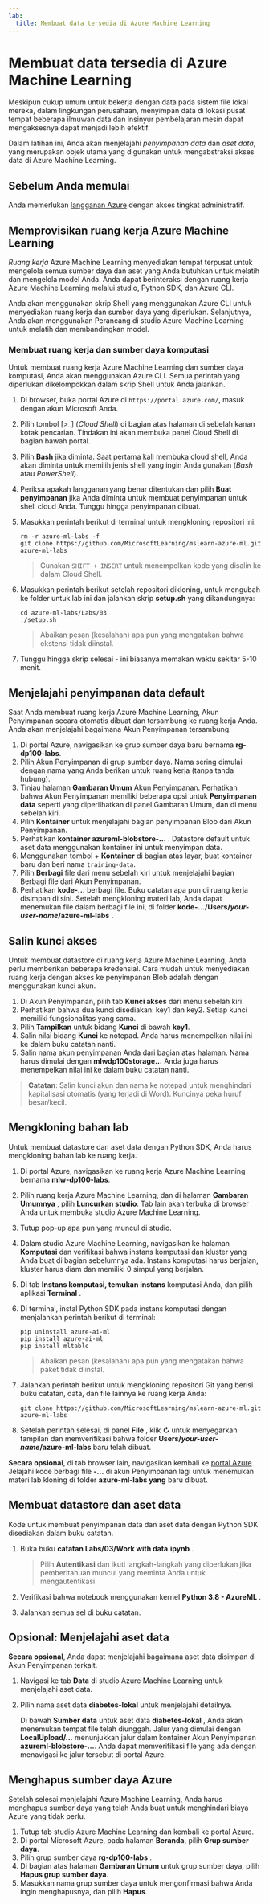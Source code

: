 ```yaml
---
lab:
  title: Membuat data tersedia di Azure Machine Learning
---
```


# Membuat data tersedia di Azure Machine Learning

Meskipun cukup umum untuk bekerja dengan data pada sistem file lokal mereka, dalam lingkungan perusahaan, menyimpan data di lokasi pusat tempat beberapa ilmuwan data dan insinyur pembelajaran mesin dapat mengaksesnya dapat menjadi lebih efektif.

Dalam latihan ini, Anda akan menjelajahi *penyimpanan data* dan *aset data*, yang merupakan objek utama yang digunakan untuk mengabstraksi akses data di Azure Machine Learning.

## Sebelum Anda memulai

Anda memerlukan [langganan Azure](https://azure.microsoft.com/free?azure-portal=true) dengan akses tingkat administratif.

## Memprovisikan ruang kerja Azure Machine Learning

*Ruang kerja* Azure Machine Learning menyediakan tempat terpusat untuk mengelola semua sumber daya dan aset yang Anda butuhkan untuk melatih dan mengelola model Anda. Anda dapat berinteraksi dengan ruang kerja Azure Machine Learning melalui studio, Python SDK, dan Azure CLI. 

Anda akan menggunakan skrip Shell yang menggunakan Azure CLI untuk menyediakan ruang kerja dan sumber daya yang diperlukan. Selanjutnya, Anda akan menggunakan Perancang di studio Azure Machine Learning untuk melatih dan membandingkan model.

### Membuat ruang kerja dan sumber daya komputasi

Untuk membuat ruang kerja Azure Machine Learning dan sumber daya komputasi, Anda akan menggunakan Azure CLI. Semua perintah yang diperlukan dikelompokkan dalam skrip Shell untuk Anda jalankan.
1. Di browser, buka portal Azure di `https://portal.azure.com/`, masuk dengan akun Microsoft Anda.
1. Pilih tombol \[>_] (*Cloud Shell*) di bagian atas halaman di sebelah kanan kotak pencarian. Tindakan ini akan membuka panel Cloud Shell di bagian bawah portal.
1. Pilih **Bash** jika diminta. Saat pertama kali membuka cloud shell, Anda akan diminta untuk memilih jenis shell yang ingin Anda gunakan (*Bash* atau *PowerShell*). 
1. Periksa apakah langganan yang benar ditentukan dan pilih **Buat penyimpanan** jika Anda diminta untuk membuat penyimpanan untuk shell cloud Anda. Tunggu hingga penyimpanan dibuat.
1. Masukkan perintah berikut di terminal untuk mengkloning repositori ini:

    ```azurecli
    rm -r azure-ml-labs -f
    git clone https://github.com/MicrosoftLearning/mslearn-azure-ml.git azure-ml-labs
    ```

    > Gunakan `SHIFT + INSERT` untuk menempelkan kode yang disalin ke dalam Cloud Shell. 

1. Masukkan perintah berikut setelah repositori dikloning, untuk mengubah ke folder untuk lab ini dan jalankan skrip **setup.sh** yang dikandungnya:

    ```azurecli
    cd azure-ml-labs/Labs/03
    ./setup.sh
    ```

    > Abaikan pesan (kesalahan) apa pun yang mengatakan bahwa ekstensi tidak diinstal. 

1. Tunggu hingga skrip selesai - ini biasanya memakan waktu sekitar 5-10 menit. 

## Menjelajahi penyimpanan data default

Saat Anda membuat ruang kerja Azure Machine Learning, Akun Penyimpanan secara otomatis dibuat dan tersambung ke ruang kerja Anda. Anda akan menjelajahi bagaimana Akun Penyimpanan tersambung.

1. Di portal Azure, navigasikan ke grup sumber daya baru bernama **rg-dp100-labs**.
1. Pilih Akun Penyimpanan di grup sumber daya. Nama sering dimulai dengan nama yang Anda berikan untuk ruang kerja (tanpa tanda hubung).
1. Tinjau halaman **Gambaran Umum** Akun Penyimpanan. Perhatikan bahwa Akun Penyimpanan memiliki beberapa opsi untuk **Penyimpanan data** seperti yang diperlihatkan di panel Gambaran Umum, dan di menu sebelah kiri.
1. Pilih **Kontainer** untuk menjelajahi bagian penyimpanan Blob dari Akun Penyimpanan. 
1. Perhatikan **kontainer azureml-blobstore-...** . Datastore default untuk aset data menggunakan kontainer ini untuk menyimpan data. 
1. Menggunakan tombol &#43; **Kontainer** di bagian atas layar, buat kontainer baru dan beri nama `training-data`. 
1. Pilih **Berbagi** file dari menu sebelah kiri untuk menjelajahi bagian Berbagi file dari Akun Penyimpanan.
1. Perhatikan **kode-...** berbagi file. Buku catatan apa pun di ruang kerja disimpan di sini. Setelah mengkloning materi lab, Anda dapat menemukan file dalam berbagi file ini, di folder **kode-.../Users/*your-user-name*/azure-ml-labs** .

## Salin kunci akses

Untuk membuat datastore di ruang kerja Azure Machine Learning, Anda perlu memberikan beberapa kredensial. Cara mudah untuk menyediakan ruang kerja dengan akses ke penyimpanan Blob adalah dengan menggunakan kunci akun.

1. Di Akun Penyimpanan, pilih tab **Kunci akses** dari menu sebelah kiri.
1. Perhatikan bahwa dua kunci disediakan: key1 dan key2. Setiap kunci memiliki fungsionalitas yang sama. 
1. Pilih **Tampilkan** untuk bidang **Kunci** di bawah **key1**.
1. Salin nilai bidang **Kunci** ke notepad. Anda harus menempelkan nilai ini ke dalam buku catatan nanti. 
1. Salin nama akun penyimpanan Anda dari bagian atas halaman. Nama harus dimulai dengan **mlwdp100storage...** Anda juga harus menempelkan nilai ini ke dalam buku catatan nanti. 

> **Catatan**: Salin kunci akun dan nama ke notepad untuk menghindari kapitalisasi otomatis (yang terjadi di Word). Kuncinya peka huruf besar/kecil.

## Mengkloning bahan lab

Untuk membuat datastore dan aset data dengan Python SDK, Anda harus mengkloning bahan lab ke ruang kerja.

1. Di portal Azure, navigasikan ke ruang kerja Azure Machine Learning bernama **mlw-dp100-labs**.
1. Pilih ruang kerja Azure Machine Learning, dan di halaman **Gambaran Umumnya** , pilih **Luncurkan studio**. Tab lain akan terbuka di browser Anda untuk membuka studio Azure Machine Learning.
1. Tutup pop-up apa pun yang muncul di studio.
1. Dalam studio Azure Machine Learning, navigasikan ke halaman **Komputasi** dan verifikasi bahwa instans komputasi dan kluster yang Anda buat di bagian sebelumnya ada. Instans komputasi harus berjalan, kluster harus diam dan memiliki 0 simpul yang berjalan.
1. Di tab **Instans komputasi, temukan instans** komputasi Anda, dan pilih aplikasi **Terminal** .
1. Di terminal, instal Python SDK pada instans komputasi dengan menjalankan perintah berikut di terminal:
    
    ```
    pip uninstall azure-ai-ml
    pip install azure-ai-ml
    pip install mltable
    ```

    > Abaikan pesan (kesalahan) apa pun yang mengatakan bahwa paket tidak diinstal.

1. Jalankan perintah berikut untuk mengkloning repositori Git yang berisi buku catatan, data, dan file lainnya ke ruang kerja Anda:
    
    ```
    git clone https://github.com/MicrosoftLearning/mslearn-azure-ml.git azure-ml-labs
    ```
 
1. Setelah perintah selesai, di panel **File** , klik **&#8635;** untuk menyegarkan tampilan dan memverifikasi bahwa folder **Users/*your-user-name*/azure-ml-labs** baru telah dibuat. 

**Secara opsional**, di tab browser lain, navigasikan kembali ke [portal Azure](https://portal.azure.com?azure-portal=true). Jelajahi kode berbagi file **-...** di akun Penyimpanan lagi untuk menemukan materi lab kloning di folder **azure-ml-labs yang** baru dibuat.

## Membuat datastore dan aset data

Kode untuk membuat penyimpanan data dan aset data dengan Python SDK disediakan dalam buku catatan.

1. Buka buku **catatan Labs/03/Work with data.ipynb** .

    > Pilih **Autentikasi** dan ikuti langkah-langkah yang diperlukan jika pemberitahuan muncul yang meminta Anda untuk mengautentikasi. 

1. Verifikasi bahwa notebook menggunakan kernel **Python 3.8 - AzureML** . 
1. Jalankan semua sel di buku catatan.

## Opsional: Menjelajahi aset data

**Secara opsional**, Anda dapat menjelajahi bagaimana aset data disimpan di Akun Penyimpanan terkait.

1. Navigasi ke tab **Data** di studio Azure Machine Learning untuk menjelajahi aset data. 
1. Pilih nama aset data **diabetes-lokal** untuk menjelajahi detailnya. 

    Di bawah **Sumber data** untuk aset data **diabetes-lokal** , Anda akan menemukan tempat file telah diunggah. Jalur yang dimulai dengan **LocalUpload/...** menunjukkan jalur dalam kontainer Akun Penyimpanan **azureml-blobstore-...**. Anda dapat memverifikasi file yang ada dengan menavigasi ke jalur tersebut di portal Azure.

## Menghapus sumber daya Azure

Setelah selesai menjelajahi Azure Machine Learning, Anda harus menghapus sumber daya yang telah Anda buat untuk menghindari biaya Azure yang tidak perlu.

1. Tutup tab studio Azure Machine Learning dan kembali ke portal Azure.
1. Di portal Microsoft Azure, pada halaman **Beranda**, pilih **Grup sumber daya**.
1. Pilih grup sumber daya **rg-dp100-labs** .
1. Di bagian atas halaman **Gambaran Umum** untuk grup sumber daya, pilih **Hapus grup sumber daya**. 
1. Masukkan nama grup sumber daya untuk mengonfirmasi bahwa Anda ingin menghapusnya, dan pilih **Hapus**.
